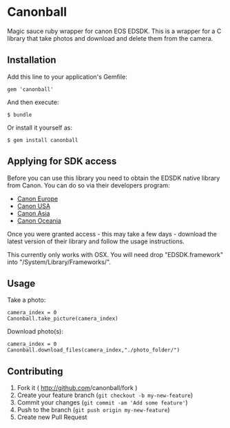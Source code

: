 # Canonball

Magic sauce ruby wrapper for canon EOS EDSDK. This is a wrapper for a C library that take photos and download and delete them from the camera.

## Installation

Add this line to your application's Gemfile:

    gem 'canonball'

And then execute:

    $ bundle

Or install it yourself as:

    $ gem install canonball

## Applying for SDK access
Before you can use this library you need to obtain the EDSDK native library from Canon. You can do so via their developers program: 

- [Canon Europe](http://www.didp.canon-europa.com/)
- [Canon USA](http://www.usa.canon.com/cusa/consumer/standard_display/sdk_homepage)
- [Canon Asia](http://www.canon-asia.com/personal/web/developerresource)
- [Canon Oceania](https://www.canon.co.nz/en-NZ/Personal/Support-Help/Support-News/Canon-SDK)

Once you were granted access - this may take a few days - download the latest version of their library and follow the usage instructions.

This currently only works with OSX. You will need drop "EDSDK.framework" into "/System/Library/Frameworks/".

## Usage

Take a photo:

    camera_index = 0
    Canonball.take_picture(camera_index)

Download photo(s):

    camera_index = 0
    Canonball.download_files(camera_index,"./photo_folder/")

## Contributing

1. Fork it ( http://github.com<my-github-username>/canonball/fork )
2. Create your feature branch (`git checkout -b my-new-feature`)
3. Commit your changes (`git commit -am 'Add some feature'`)
4. Push to the branch (`git push origin my-new-feature`)
5. Create new Pull Request
